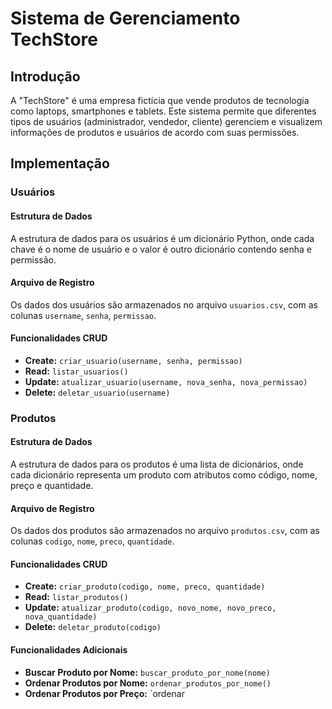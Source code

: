 # Sistema de Gerenciamento TechStore

## Introdução
A "TechStore" é uma empresa fictícia que vende produtos de tecnologia como laptops, smartphones e tablets. Este sistema permite que diferentes tipos de usuários (administrador, vendedor, cliente) gerenciem e visualizem informações de produtos e usuários de acordo com suas permissões.

## Implementação

### Usuários

#### Estrutura de Dados
A estrutura de dados para os usuários é um dicionário Python, onde cada chave é o nome de usuário e o valor é outro dicionário contendo senha e permissão.

#### Arquivo de Registro
Os dados dos usuários são armazenados no arquivo `usuarios.csv`, com as colunas `username`, `senha`, `permissao`.

#### Funcionalidades CRUD

- **Create:** `criar_usuario(username, senha, permissao)`
- **Read:** `listar_usuarios()`
- **Update:** `atualizar_usuario(username, nova_senha, nova_permissao)`
- **Delete:** `deletar_usuario(username)`

### Produtos

#### Estrutura de Dados
A estrutura de dados para os produtos é uma lista de dicionários, onde cada dicionário representa um produto com atributos como código, nome, preço e quantidade.

#### Arquivo de Registro
Os dados dos produtos são armazenados no arquivo `produtos.csv`, com as colunas `codigo`, `nome`, `preco`, `quantidade`.

#### Funcionalidades CRUD

- **Create:** `criar_produto(codigo, nome, preco, quantidade)`
- **Read:** `listar_produtos()`
- **Update:** `atualizar_produto(codigo, novo_nome, novo_preco, nova_quantidade)`
- **Delete:** `deletar_produto(codigo)`

#### Funcionalidades Adicionais

- **Buscar Produto por Nome:** `buscar_produto_por_nome(nome)`
- **Ordenar Produtos por Nome:** `ordenar_produtos_por_nome()`
- **Ordenar Produtos por Preço:** `ordenar
